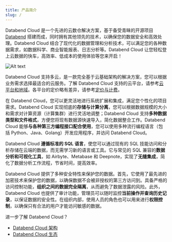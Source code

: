 ```yaml
---
title: 产品简介
slug: /
---
```


Databend Cloud 是一个先进的云数仓解决方案，基于备受青睐的开源项目 [Databend](https://github.com/datafuselabs/databend) 搭建而成，同时拥有其他领先的技术，以确保您的数据安全和高效处理。Databend Cloud 结合了现代化的数据管理和分析技术，可以满足您的各种数据需求，如数据科学、商业智能报表、日志分析等。Databend Cloud 让您轻松登上云数据的快车，高效率、低成本的使用体验等您来开启！

![Alt text](@site/static/img/documents_cn/getting-started/20230223-084116.png)

Databend Cloud 支持多云，是一款完全基于云基础架构的解决方案，您可以根据业务需求选择最适合的云服务。了解 Databend Cloud 支持的云平台，请参考[云平台和地域](./03-clouds.md)。各平台的定价略有差异，请参考[定价与计费](../05-manage/03-pricing.md)。

在 Databend Cloud，您可以更灵活地进行系统扩展和集成，满足您个性化的项目需求。Databend Cloud 实现彻底的**存储与计算分离**，您可以根据数据规模的大小和需求对计算资源（计算集群）进行灵活地调整；Databend Cloud 支持**多种数据类型和文件格式**，方便您将现有数据源快速导入，简化数据整合工作。Databend Cloud 能够**与各种第三方编程接口配合使用**，您可以使用多种流行编程语言（包括 Python、Java、Golang）开发应用程序，并访问 Databend Cloud。

Databend Cloud **遵循标准的 SQL 语言**，使您可以通过现有的 SQL 技能访问和分析存储在云端的数据，而无需学习新的语言或工具。它与常见的 SQL 兼容的**数据分析和可视化工具**，如 Airbyte、Metabase 和 Deepnote，实现了**无缝集成**，简化了数据分析工作流程，节省时间，提高效率。

Databend Cloud 提供了多种安全特性来保护您的数据。首先，它使用了最先进的加密技术来保护您的数据，以确保数据不会被非授权的第三方访问到。具备严格的访问控制功能，**组织之间的数据完全隔离**，从而避免了数据泄露的风险。此外，Databend Cloud 也提供了审计功能，管理员可以随时监控**当前操作并查询历史记录**，以保证数据的安全性。在组织内部，使用人员的角色也可以用来进行**权限控制**，以确保只有合法的用户才能访问敏感的数据。

进一步了解 Databend Cloud？

- [Databend Cloud 架构](./01-architecture.md)
- [Databend Cloud 生态](./02-ecosystem.md)